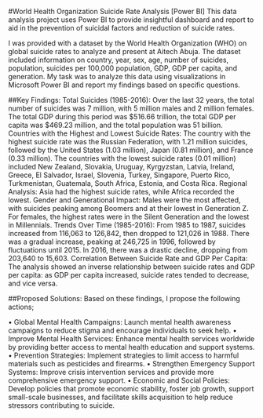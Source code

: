 #World Health Organization Suicide Rate Analysis [Power BI]
This data analysis project uses Power BI to provide insightful dashboard and report to aid in the prevention of suicidal factors and reduction of suicide rates.

I was provided with a dataset by the World Health Organization (WHO) on global suicide rates to analyze and present at Aitech Abuja. The dataset included information on country, year, sex,
age, number of suicides, population, suicides per 100,000 population, GDP, GDP per capita, and generation. My task was to analyze this data using visualizations in Microsoft Power BI and
report my findings based on specific questions.

##Key Findings:
Total Suicides (1985-2016): Over the last 32 years, the total number of suicides was 7 million, with 5 million males and 2 million females. The total GDP during this period was $516.66
trillion, the total GDP per capita was $469.23 million, and the total population was 51 billion.
Countries with the Highest and Lowest Suicide Rates: The country with the highest suicide rate was the Russian Federation, with 1.21 million suicides, followed by the United States (1.03
million), Japan (0.81 million), and France (0.33 million). The countries with the lowest suicide rates (0.01 million) included New Zealand, Slovakia, Uruguay, Kyrgyzstan, Latvia, Ireland,
Greece, El Salvador, Israel, Slovenia, Turkey, Singapore, Puerto Rico, Turkmenistan, Guatemala, South Africa, Estonia, and Costa Rica.
Regional Analysis: Asia had the highest suicide rates, while Africa recorded the lowest.
Gender and Generational Impact: Males were the most affected, with suicides peaking among Boomers and at their lowest in Generation Z. For females, the highest rates were in the
Silent Generation and the lowest in Millennials.
Trends Over Time (1985-2016): From 1985 to 1987, suicides increased from 116,063 to 126,842, then dropped to 121,026 in 1988. There was a gradual increase, peaking at 246,725 in
1996, followed by fluctuations until 2015. In 2016, there was a drastic decline, dropping from 203,640 to 15,603.
Correlation Between Suicide Rate and GDP Per Capita: The analysis showed an inverse relationship between suicide rates and GDP per capita: as GDP per capita increased, suicide
rates tended to decrease, and vice versa.


##Proposed Solutions:
Based on these findings, I propose the following actions;

• Global Mental Health Campaigns: Launch mental health awareness campaigns to reduce stigma and encourage individuals to seek help.
• Improve Mental Health Services: Enhance mental health services worldwide by providing better access to mental health education and support systems.
• Prevention Strategies: Implement strategies to limit access to harmful materials such as pesticides and firearms.
• Strengthen Emergency Support Systems: Improve crisis intervention services and provide more comprehensive emergency support.
• Economic and Social Policies: Develop policies that promote economic stability, foster job growth, support small-scale businesses, and facilitate skills acquisition to help reduce stressors
contributing to suicide.
